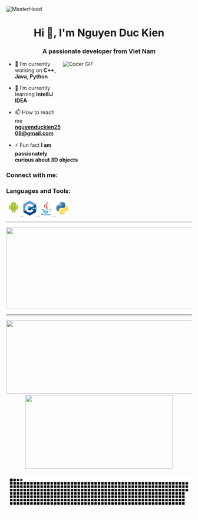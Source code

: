 ![MasterHead](https://colinvermander.files.wordpress.com/2018/11/alm-devops-banner-2.png)
<h1 align="center">Hi 👋, I'm Nguyen Duc Kien</h1>
<h3 align="center">A passionate developer from Viet Nam</h3>
<img align = "right" alt="Coder GIF" height=250 width=350 src="https://thumbs.gfycat.com/EvilNextDevilfish-small.gif" />

- 🔭 I’m currently working on **C++, Java, Python**

- 🌱 I’m currently learning **IntelliJ IDEA**

- 📫 How to reach me **nguyenduckien2508@gmail.com**

- ⚡ Fun fact **I am passionately curious about 3D objects**

<h3 align="left">Connect with me:</h3>
<p align="left">
</p>

<h3 align="left">Languages and Tools:</h3>
<p align="left"> <a href="https://developer.android.com" target="_blank" rel="noreferrer"> <img src="https://raw.githubusercontent.com/devicons/devicon/master/icons/android/android-original-wordmark.svg" alt="android" width="40" height="40"/> </a> <a href="https://www.w3schools.com/cpp/" target="_blank" rel="noreferrer"> <img src="https://raw.githubusercontent.com/devicons/devicon/master/icons/cplusplus/cplusplus-original.svg" alt="cplusplus" width="40" height="40"/> </a> <a href="https://www.java.com" target="_blank" rel="noreferrer"> <img src="https://raw.githubusercontent.com/devicons/devicon/master/icons/java/java-original.svg" alt="java" width="40" height="40"/> </a> <a href="https://www.python.org" target="_blank" rel="noreferrer"> <img src="https://raw.githubusercontent.com/devicons/devicon/master/icons/python/python-original.svg" alt="python" width="40" height="40"/> </a> </p>

---

<p align="center">
    <img width="800" height="220" src="https://streak-stats.demolab.com?user=kienchickenz&theme=highcontrast&hide_border=true&border_radius=5&card_width=800">
</p>

---

<p align="center">
    <img width="600" height="200" src="https://github-readme-stats.vercel.app/api?username=kienchickenz&show_icons=true&theme=vision-friendly-dark">
    <img width="400" height="200" src="https://github-readme-stats.vercel.app/api/top-langs/?username=kienchickenz&size_weight=0.15&count_weight=0.5&layout=compact&theme=vision-friendly-dark">
</p>

<p align="center">
    <img width="1000" src="assets/github-snake.svg" alt="snake"/>
</p>
